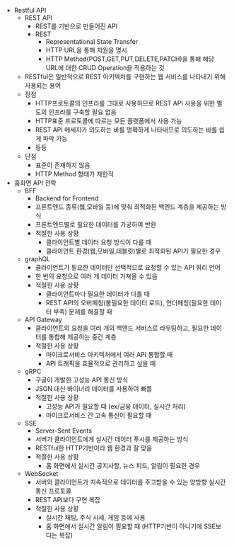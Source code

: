 - Restful API
    - REST API
        - REST를 기반으로 만들어진 API
        - REST
            - Representational State Transfer
            - HTTP URL을 통해 자원을 명시
            - HTTP Method(POST,GET,PUT,DELETE,PATCH)을 통해 해당 URL에 대한 CRUD Operation을 적용하는 것
    - RESTful은 일반적으로 REST 아키텍처를 구현하는 웹 서비스를 나타내기 위해 사용되는 용어
    - 장점
        - HTTP프로토콜의 인프라를 그대로 사용하므로 REST API 사용을 위한 별도의 인프라를 구축할 필요 없음
        - HTTP표준 프로토콜에 따르는 모든 플랫폼에서 사용 가능
        - REST API 메세지가 의도하는 바를 명확하게 나타내므로 의도하는 바를 쉽게 파악 가능
        - 등등
    - 단점
        - 표준이 존재하지 않음
        - HTTP Method 형태가 제한적
- 홈화면 API 전략
    - BFF
        - Backend for Frontend
        - 프론트엔드 종류(웹,모바일 등)에 맞춰 최적화된 백엔드 계층을 제공하는 방식
        - 프론트엔드별로 필요한 데이터를 가공하여 반환
        - 적절한 사용 상황
            - 클라이언트별 데이터 요청 방식이 다를 때
            - 클라이언트 환경(웹,모바일,테블릿)별로 최적화된 API가 필요한 경우
    - graphQL
        - 클라이언트가 필요한 데이터만 선택적으로 요청할 수 있는 API 쿼리 언어
        - 한 번의 요청으로 여러 개 데이터 가져올 수 있음
        - 적절한 사용 상황
            - 클라이언트마다 필요한 데이터가 다를 때
            - REST API의 오버페칭(불필요한 데이터 로드), 언더페칭(필요한 데이터 부족) 문제를 해결할 때
    - API Gateway
        - 클라이언트의 요청을 여러 개의 백엔드 서비스로 라우팅하고, 필요한 데이터를 통합해 제공하는 중간 계층
        - 적절한 사용 상황
            - 마이크로서비스 아키텍처에서 여러 API 통합할 때
            - API 트래픽을 효율적으로 관리하고 싶을 때
    - gRPC
        - 구글이 개발한 고성능 API 통신 방식
        - JSON 대신 바이너리 데이터를 사용하여 빠름
        - 적절한 사용 상황
            - 고성능 API가 필요할 때 (ex/금융 데이터, 실시간 처리)
            - 마이크로서비스 간 고속 통신이 필요할 때
    - SSE
        - Server-Sent Events
        - 서버가 클라이언트에게 실시간 데이터 푸시를 제공하는 방식
        - RESTful한 HTTP기반이라 웹 환경과 잘 맞음
        - 적절한 사용 상황
            - 홈 화면에서 실시간 공지사항, 뉴스 피드, 알림이 필요한 경우
    - WebSocket
        - 서버와 클라이언트가 지속적으로 데이터를 주고받을 수 있는 양방향 실시간 통신 프로토콜
        - REST API보다 구현 복잡
        - 적절한 사용 상황
            - 실시간 채팅, 주식 시세, 게임 등에 사용
            - 홈 화면에서 실시간 알림이 필요할 때 (HTTP기반이 아니기에 SSE보다는 복잡)



